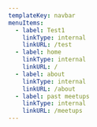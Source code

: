 ```yaml
---
templateKey: navbar
menuItems:
  - label: Test1
    linkType: internal
    linkURL: /test
  - label: home
    linkType: internal
    linkURL: /
  - label: about
    linkType: internal
    linkURL: /about
  - label: past meetups
    linkType: internal
    linkURL: /meetups
---
```


